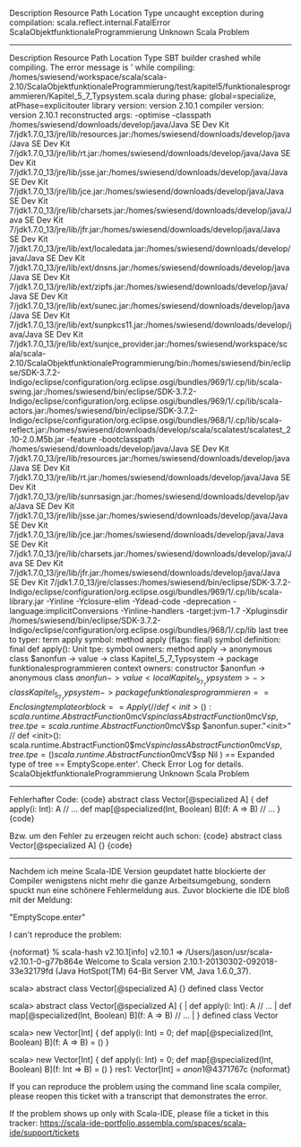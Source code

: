 Description	Resource	Path	Location	Type
uncaught exception during compilation: scala.reflect.internal.FatalError	ScalaObjektfunktionaleProgrammierung		Unknown	Scala Problem

----------

Description	Resource	Path	Location	Type
SBT builder crashed while compiling. The error message is '      while compiling: /homes/swiesend/workspace/scala/scala-2.10/ScalaObjektfunktionaleProgrammierung/test/kapitel5/funktionalesprogrammieren/Kapitel_5_7_Typsystem.scala         during phase: global=specialize, atPhase=explicitouter      library version: version 2.10.1     compiler version: version 2.10.1   reconstructed args: -optimise -classpath /homes/swiesend/downloads/develop/java/Java SE Dev Kit 7/jdk1.7.0_13/jre/lib/resources.jar:/homes/swiesend/downloads/develop/java/Java SE Dev Kit 7/jdk1.7.0_13/jre/lib/rt.jar:/homes/swiesend/downloads/develop/java/Java SE Dev Kit 7/jdk1.7.0_13/jre/lib/jsse.jar:/homes/swiesend/downloads/develop/java/Java SE Dev Kit 7/jdk1.7.0_13/jre/lib/jce.jar:/homes/swiesend/downloads/develop/java/Java SE Dev Kit 7/jdk1.7.0_13/jre/lib/charsets.jar:/homes/swiesend/downloads/develop/java/Java SE Dev Kit 7/jdk1.7.0_13/jre/lib/jfr.jar:/homes/swiesend/downloads/develop/java/Java SE Dev Kit 7/jdk1.7.0_13/jre/lib/ext/localedata.jar:/homes/swiesend/downloads/develop/java/Java SE Dev Kit 7/jdk1.7.0_13/jre/lib/ext/dnsns.jar:/homes/swiesend/downloads/develop/java/Java SE Dev Kit 7/jdk1.7.0_13/jre/lib/ext/zipfs.jar:/homes/swiesend/downloads/develop/java/Java SE Dev Kit 7/jdk1.7.0_13/jre/lib/ext/sunec.jar:/homes/swiesend/downloads/develop/java/Java SE Dev Kit 7/jdk1.7.0_13/jre/lib/ext/sunpkcs11.jar:/homes/swiesend/downloads/develop/java/Java SE Dev Kit 7/jdk1.7.0_13/jre/lib/ext/sunjce_provider.jar:/homes/swiesend/workspace/scala/scala-2.10/ScalaObjektfunktionaleProgrammierung/bin:/homes/swiesend/bin/eclipse/SDK-3.7.2-Indigo/eclipse/configuration/org.eclipse.osgi/bundles/969/1/.cp/lib/scala-swing.jar:/homes/swiesend/bin/eclipse/SDK-3.7.2-Indigo/eclipse/configuration/org.eclipse.osgi/bundles/969/1/.cp/lib/scala-actors.jar:/homes/swiesend/bin/eclipse/SDK-3.7.2-Indigo/eclipse/configuration/org.eclipse.osgi/bundles/968/1/.cp/lib/scala-reflect.jar:/homes/swiesend/downloads/develop/scala/scalatest/scalatest_2.10-2.0.M5b.jar -feature -bootclasspath /homes/swiesend/downloads/develop/java/Java SE Dev Kit 7/jdk1.7.0_13/jre/lib/resources.jar:/homes/swiesend/downloads/develop/java/Java SE Dev Kit 7/jdk1.7.0_13/jre/lib/rt.jar:/homes/swiesend/downloads/develop/java/Java SE Dev Kit 7/jdk1.7.0_13/jre/lib/sunrsasign.jar:/homes/swiesend/downloads/develop/java/Java SE Dev Kit 7/jdk1.7.0_13/jre/lib/jsse.jar:/homes/swiesend/downloads/develop/java/Java SE Dev Kit 7/jdk1.7.0_13/jre/lib/jce.jar:/homes/swiesend/downloads/develop/java/Java SE Dev Kit 7/jdk1.7.0_13/jre/lib/charsets.jar:/homes/swiesend/downloads/develop/java/Java SE Dev Kit 7/jdk1.7.0_13/jre/lib/jfr.jar:/homes/swiesend/downloads/develop/java/Java SE Dev Kit 7/jdk1.7.0_13/jre/classes:/homes/swiesend/bin/eclipse/SDK-3.7.2-Indigo/eclipse/configuration/org.eclipse.osgi/bundles/969/1/.cp/lib/scala-library.jar -Yinline -Yclosure-elim -Ydead-code -deprecation -language:implicitConversions -Yinline-handlers -target:jvm-1.7 -Xpluginsdir /homes/swiesend/bin/eclipse/SDK-3.7.2-Indigo/eclipse/configuration/org.eclipse.osgi/bundles/968/1/.cp/lib    last tree to typer: term apply               symbol: method apply (flags: <method> final)    symbol definition: final def apply(): Unit                  tpe: <notype>        symbol owners: method apply -> anonymous class $anonfun -> value <local Kapitel_5_7_Typsystem> -> class Kapitel_5_7_Typsystem -> package funktionalesprogrammieren       context owners: constructor $anonfun -> anonymous class $anonfun -> value <local Kapitel_5_7_Typsystem> -> class Kapitel_5_7_Typsystem -> package funktionalesprogrammieren  == Enclosing template or block ==  Apply( // def <init>(): scala.runtime.AbstractFunction0$mcV$sp in class AbstractFunction0$mcV$sp, tree.tpe=scala.runtime.AbstractFunction0$mcV$sp   $anonfun.super."<init>" // def <init>(): scala.runtime.AbstractFunction0$mcV$sp in class AbstractFunction0$mcV$sp, tree.tpe=()scala.runtime.AbstractFunction0$mcV$sp   Nil )  == Expanded type of tree ==  <notype>  EmptyScope.enter'. Check Error Log for details.	ScalaObjektfunktionaleProgrammierung		Unknown	Scala Problem

----------

Fehlerhafter Code:
{code}
abstract class Vector[@specialized A] {
  def apply(i: Int): A // ...
  def map[@specialized(Int, Boolean) B](f: A => B) // ...
}
{code}

Bzw. um den Fehler zu erzeugen reicht auch schon:
{code}
abstract class Vector[@specialized A] {}
{code}

----------

Nachdem ich meine Scala-IDE Version geupdatet hatte blockierte der Compiler wenigstens nicht mehr die ganze Arbeitsumgebung, sondern spuckt nun eine schönere Fehlermeldung aus. Zuvor blockierte die IDE bloß mit der Meldung:

"EmptyScope.enter"


I can't reproduce the problem:

{noformat}
% scala-hash v2.10.1[info] v2.10.1 => /Users/jason/usr/scala-v2.10.1-0-g77b864e
Welcome to Scala version 2.10.1-20130302-092018-33e32179fd (Java HotSpot(TM) 64-Bit Server VM, Java 1.6.0_37).

scala> abstract class Vector[@specialized A] {}
defined class Vector

scala> abstract class Vector[@specialized A] {
     |   def apply(i: Int): A // ...
     | def map[@specialized(Int, Boolean) B](f: A => B) // ...
     | }
defined class Vector

scala> new Vector[Int] { def apply(i: Int) = 0; def map[@specialized(Int, Boolean) B](f: A => B) = () }

scala> new Vector[Int] { def apply(i: Int) = 0; def map[@specialized(Int, Boolean) B](f: Int => B) = () }
res1: Vector[Int] = $anon$1@4371767c
{noformat}

If you can reproduce the problem using the command line scala compiler, please reopen this ticket with a transcript that demonstrates the error.

If the problem shows up only with Scala-IDE, please file a ticket in this tracker: https://scala-ide-portfolio.assembla.com/spaces/scala-ide/support/tickets
